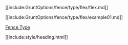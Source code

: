 [[include:GruntOptions/fence/type/flex/flex.md]]

[[include:GruntOptions/fence/type/flex/example01.md]]

[Fence Type](../)

[[include:style/heading.html]]